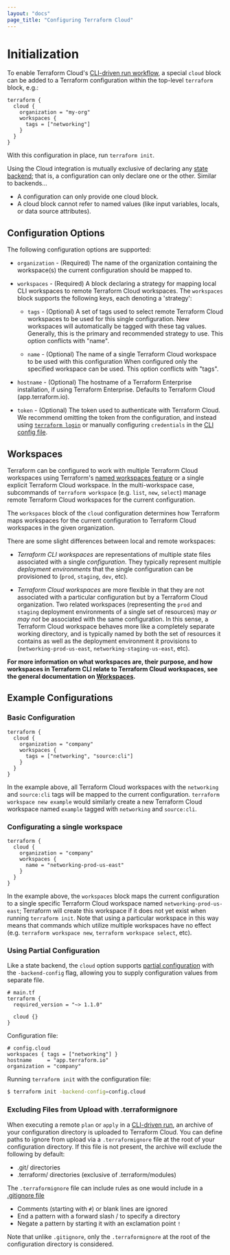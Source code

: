 ```yaml
---
layout: "docs"
page_title: "Configuring Terraform Cloud"
---
```


# Initialization

To enable Terraform Cloud's [CLI-driven run workflow](https://www.terraform.io/docs/cloud/run/cli.html), a
special `cloud` block can be added to a Terraform configuration within the top-level `terraform` block, e.g.:

```
terraform {
  cloud {
    organization = "my-org"
    workspaces {
      tags = ["networking"]
    }
  }
}
```

With this configuration in place, run `terraform init`.

Using the Cloud integration is mutually exclusive of declaring any [state backend](/docs/language/settings/backends/index.html); that is, a configuration
can only declare one or the other. Similar to backends...

- A configuration can only provide one cloud block.
- A cloud block cannot refer to named values (like input variables, locals, or data source attributes).

## Configuration Options

The following configuration options are supported:

* `organization` - (Required) The name of the organization containing the
  workspace(s) the current configuration should be mapped to.

* `workspaces` - (Required) A block declaring a strategy for mapping local CLI workspaces to remote
  Terraform Cloud workspaces.
  The `workspaces` block supports the following keys, each denoting a 'strategy':

  * `tags` - (Optional) A set of tags used to select remote Terraform Cloud workspaces to be used for this single
configuration.  New workspaces will automatically be tagged with these tag values.  Generally, this
is the primary and recommended strategy to use.  This option conflicts with "name".

  * `name` - (Optional) The name of a single Terraform Cloud workspace to be used with this configuration When configured
only the specified workspace can be used. This option conflicts with "tags".

* `hostname` - (Optional) The hostname of a Terraform Enterprise installation, if using Terraform
  Enterprise. Defaults to Terraform Cloud (app.terraform.io).

* `token` - (Optional) The token used to authenticate with Terraform Cloud.
  We recommend omitting the token from the configuration, and instead using
  [`terraform login`](/docs/cli/commands/login.html) or manually configuring
  `credentials` in the
  [CLI config file](/docs/cli/config/config-file.html#credentials).

## Workspaces

Terraform can be configured to work with multiple Terraform Cloud workspaces using Terraform's [named workspaces feature](/docs/cli/workspaces/index.html) or a single explicit Terraform Cloud workspace. In the multi-workspace case, subcommands of `terraform workspace` (e.g. `list`, `new`, `select`) manage remote Terraform Cloud workspaces for the current configuration.

The `workspaces` block of the `cloud` configuration determines how Terraform maps workspaces for the
current configuration to Terraform Cloud workspaces in the given organization.

There are some slight differences between local and remote workspaces:

* _Terraform CLI workspaces_ are representations of multiple state files associated with a single
_configuration_. They typically represent multiple _deployment environments_ that the single
configuration can be provisioned to (`prod`, `staging`, `dev`, etc).

* _Terraform Cloud workspaces_ are more flexible in that they are not associated with a particular
configuration but by a Terraform Cloud organization. Two related workspaces (representing the `prod`
and `staging` deployment environments of a single set of resources) may _or may not_ be associated
with the same configuration. In this sense, a Terraform Cloud workspace behaves more like a
completely separate working directory, and is typically named by both the set of resources it
contains as well as the deployment environment it provisions to (`networking-prod-us-east`,
`networking-staging-us-east`, etc).

**For more information on what workspaces are, their purpose, and how workspaces in Terraform CLI relate to Terraform Cloud workspaces, see the general documentation on [Workspaces](/docs/language/workspaces/index.html).**

## Example Configurations

### Basic Configuration

```hcl
terraform {
  cloud {
    organization = "company"
    workspaces {
      tags = ["networking", "source:cli"]
    }
  }
}
```

In the example above, all Terraform Cloud workspaces with the `networking` and `source:cli` tags
will be mapped to the current configuration. `terraform workspace new example` would similarly
create a new Terraform Cloud workspace named `example` tagged with `networking` and `source:cli`.

### Configurating a single workspace

```hcl
terraform {
  cloud {
    organization = "company"
    workspaces {
      name = "networking-prod-us-east"
    }
  }
}
```

In the example above, the `workspaces` block maps the current configuration to a single specific
Terraform Cloud workspace named `networking-prod-us-east`; Terraform will create this workspace if
it does not yet exist when running `terraform init`. Note that using a particular workspace in this
way means that commands which utilize multiple workspaces have no effect (e.g. `terraform workspace
new`, `terraform workspace select`, etc).

### Using Partial Configuration

Like a state backend, the `cloud` option supports [partial
configuration](/docs/language/settings/backends/configuration.html#partial-configuration) with the
`-backend-config` flag, allowing you to supply configuration values from separate file.

```hcl
# main.tf
terraform {
  required_version = "~> 1.1.0"

  cloud {}
}
```

Configuration file:

```hcl
# config.cloud
workspaces { tags = ["networking"] }
hostname     = "app.terraform.io"
organization = "company"
```

Running `terraform init` with the configuration file:

```sh
$ terraform init -backend-config=config.cloud
```

### Excluding Files from Upload with .terraformignore

When executing a remote `plan` or `apply` in a [CLI-driven run](/docs/cloud/run/cli.html),
an archive of your configuration directory is uploaded to Terraform Cloud. You can define
paths to ignore from upload via a `.terraformignore` file at the root of your configuration directory. If this file is not present, the archive will exclude the following by default:

* .git/ directories
* .terraform/ directories (exclusive of .terraform/modules)

The `.terraformignore` file can include rules as one would include in a
[.gitignore file](https://git-scm.com/book/en/v2/Git-Basics-Recording-Changes-to-the-Repository#_ignoring)


* Comments (starting with `#`) or blank lines are ignored
* End a pattern with a forward slash / to specify a directory
* Negate a pattern by starting it with an exclamation point `!`

Note that unlike `.gitignore`, only the `.terraformignore` at the root of the configuration
directory is considered.
